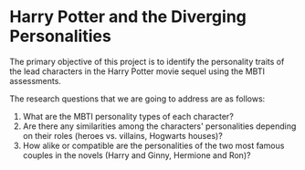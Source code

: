 # Harry Potter and the Diverging Personalities

The primary objective of this project is to identify the personality traits of the lead characters in the Harry Potter movie sequel using the MBTI assessments. 

The research questions that we are going to address are as follows:  
1. What are the MBTI personality types of each character?  
2. Are there any similarities among the characters' personalities depending on their roles (heroes vs. villains, Hogwarts houses)?  
3. How alike or compatible are the personalities of the two most famous couples in the novels (Harry and Ginny, Hermione and Ron)?  
